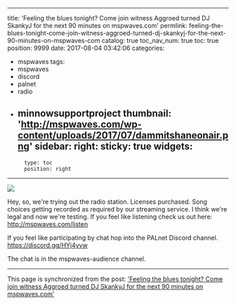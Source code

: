 
---
title: 'Feeling the blues tonight?  Come join witness Aggroed turned DJ SkankyJ for the next 90 minutes on mspwaves.com'
permlink: feeling-the-blues-tonight-come-join-witness-aggroed-turned-dj-skankyj-for-the-next-90-minutes-on-mspwaves-com
catalog: true
toc_nav_num: true
toc: true
position: 9999
date: 2017-08-04 03:42:06
categories:
- mspwaves
tags:
- mspwaves
- discord
- palnet
- radio
- minnowsupportproject
thumbnail: 'http://mspwaves.com/wp-content/uploads/2017/07/dammitshaneonair.png'
sidebar:
    right:
        sticky: true
widgets:
    -
        type: toc
        position: right
---


![](http://mspwaves.com/wp-content/uploads/2017/07/dammitshaneonair.png)

Hey, so, we're trying out the radio station.  Licenses purchased.  Song choices getting recorded as required by our streaming service.  I think we're legal and now we're testing.  If you feel like listening check us out here: http://mspwaves.com/listen

If you feel like participating by chat hop into the PALnet Discord channel.  https://discord.gg/HYj4yvw

The chat is in the mspwaves-audience channel.

- - -

This page is synchronized from the post: ['Feeling the blues tonight?  Come join witness Aggroed turned DJ SkankyJ for the next 90 minutes on mspwaves.com'](https://steemit.com/@aggroed/feeling-the-blues-tonight-come-join-witness-aggroed-turned-dj-skankyj-for-the-next-90-minutes-on-mspwaves-com)
